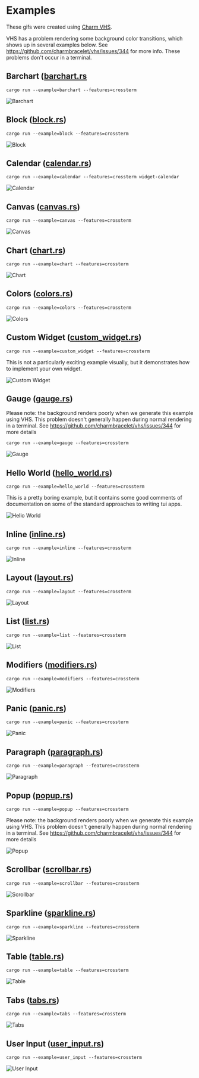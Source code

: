 # Examples

These gifs were created using [Charm VHS](https://github.com/charmbracelet/vhs).

VHS has a problem rendering some background color transitions, which shows up in several examples
below. See <https://github.com/charmbracelet/vhs/issues/344> for more info. These problems don't
occur in a terminal.

## Barchart ([barchart.rs](./barchart.rs)

```shell
cargo run --example=barchart --features=crossterm
```

![Barchart][barchart.gif]

## Block ([block.rs](./block.rs))

```shell
cargo run --example=block --features=crossterm
```

![Block][block.gif]

## Calendar ([calendar.rs](./calendar.rs))

```shell
cargo run --example=calendar --features=crossterm widget-calendar
```

![Calendar][calendar.gif]

## Canvas ([canvas.rs](./canvas.rs))

```shell
cargo run --example=canvas --features=crossterm
```

![Canvas][canvas.gif]

## Chart ([chart.rs](./chart.rs))

```shell
cargo run --example=chart --features=crossterm
```

![Chart][chart.gif]

## Colors ([colors.rs](./colors.rs))

```shell
cargo run --example=colors --features=crossterm
```

![Colors][colors.gif]

## Custom Widget ([custom_widget.rs](./custom_widget.rs))

```shell
cargo run --example=custom_widget --features=crossterm
```

This is not a particularly exciting example visually, but it demonstrates how to implement your own widget.

![Custom Widget][custom_widget.gif]

## Gauge ([gauge.rs](./gauge.rs))

Please note: the background renders poorly when we generate this example using VHS.
This problem doesn't generally happen during normal rendering in a terminal.
See <https://github.com/charmbracelet/vhs/issues/344> for more details

```shell
cargo run --example=gauge --features=crossterm
```

![Gauge][gauge.gif]

## Hello World ([hello_world.rs](./hello_world.rs))

```shell
cargo run --example=hello_world --features=crossterm
```

This is a pretty boring example, but it contains some good comments of documentation on some of the
standard approaches to writing tui apps.

![Hello World][hello_world.gif]

## Inline ([inline.rs](./inline.rs))

```shell
cargo run --example=inline --features=crossterm
```

![Inline][inline.gif]

## Layout ([layout.rs](./layout.rs))

```shell
cargo run --example=layout --features=crossterm
```

![Layout][layout.gif]

## List ([list.rs](./list.rs))

```shell
cargo run --example=list --features=crossterm
```

![List][list.gif]

## Modifiers ([modifiers.rs](./modifiers.rs))

```shell
cargo run --example=modifiers --features=crossterm
```

![Modifiers][modifiers.gif]

## Panic ([panic.rs](./panic.rs))

```shell
cargo run --example=panic --features=crossterm
```

![Panic][panic.gif]

## Paragraph ([paragraph.rs](./paragraph.rs))

```shell
cargo run --example=paragraph --features=crossterm
```

![Paragraph][paragraph.gif]

## Popup ([popup.rs](./popup.rs))

```shell
cargo run --example=popup --features=crossterm
```

Please note: the background renders poorly when we generate this example using VHS.
This problem doesn't generally happen during normal rendering in a terminal.
See <https://github.com/charmbracelet/vhs/issues/344> for more details

![Popup][popup.gif]

## Scrollbar ([scrollbar.rs](./scrollbar.rs))

```shell
cargo run --example=scrollbar --features=crossterm
```

![Scrollbar][scrollbar.gif]

## Sparkline ([sparkline.rs](./sparkline.rs))

```shell
cargo run --example=sparkline --features=crossterm
```

![Sparkline][sparkline.gif]

## Table ([table.rs](./table.rs))

```shell
cargo run --example=table --features=crossterm
```

![Table][table.gif]

## Tabs ([tabs.rs](./tabs.rs))

```shell
cargo run --example=tabs --features=crossterm
```

![Tabs][tabs.gif]

## User Input ([user_input.rs](./user_input.rs))

```shell
cargo run --example=user_input --features=crossterm
```

![User Input][user_input.gif]

<!--
links to images to make it easier to update in bulk
These are generated with `vhs publish examples/xxx.gif`

To update these examples in bulk:
```shell
# build to ensure that running the examples doesn't have to wait so long
cargo build --examples --features=crossterm,all-widgets
for i in examples/*.tape
do
    echo -n "[${i:s:examples/:::s:.tape:.gif:}]: "
    vhs $i --publish --quiet
    # may need to adjust this depending on if you see rate limiting from VHS
    sleep 1
done
```
-->
[barchart.gif]: https://vhs.charm.sh/vhs-6ioxdeRBVkVpyXcjIEVaJU.gif
[block.gif]: https://vhs.charm.sh/vhs-1TyeDa5GN7kewhNjKxJ4Br.gif
[calendar.gif]: https://vhs.charm.sh/vhs-1dBcpMSSP80WkBgm4lBhNo.gif
[canvas.gif]: https://vhs.charm.sh/vhs-4zeWEPF6bLEFSHuJrvaHlN.gif
[chart.gif]: https://vhs.charm.sh/vhs-zRzsE2AwRixQhcWMTAeF1.gif
[colors.gif]: https://vhs.charm.sh/vhs-2ZCqYbTbXAaASncUeWkt1z.gif
[custom_widget.gif]: https://vhs.charm.sh/vhs-32mW1TpkrovTcm79QXmBSu.gif
[gauge.gif]: https://vhs.charm.sh/vhs-2rvSeP5r4lRkGTzNCKpm9a.gif
[hello_world.gif]: https://vhs.charm.sh/vhs-3CKUwxFuQi8oKQMS5zkPfQ.gif
[inline.gif]: https://vhs.charm.sh/vhs-miRl1mosKFoJV7LjjvF4T.gif
[layout.gif]: https://vhs.charm.sh/vhs-5R8O3LQGQ5pQVWwlPVrdbQ.gif
[list.gif]: https://vhs.charm.sh/vhs-4goo9reeUM9r0nYb54R7SP.gif
[modifiers.gif]: https://vhs.charm.sh/vhs-2ovGBz5l3tfRGdZ7FCw0am.gif
[panic.gif]: https://vhs.charm.sh/vhs-HrvKCHV4yeN69fb1EadTH.gif
[paragraph.gif]: https://vhs.charm.sh/vhs-2qIPDi79DUmtmeNDEeHVEF.gif
[popup.gif]: https://vhs.charm.sh/vhs-2QnC682AUeNYNXcjNlKTyp.gif
[scrollbar.gif]: https://vhs.charm.sh/vhs-2p13MMFreW7Gwt1xIonIWu.gif
[sparkline.gif]: https://vhs.charm.sh/vhs-4t59Vxw5Za33Rtvt9QrftA.gif
[table.gif]: https://vhs.charm.sh/vhs-6IrGHgT385DqA6xnwGF9oD.gif
[tabs.gif]: https://vhs.charm.sh/vhs-61WkbfhyDk0kbkjncErdHT.gif
[user_input.gif]: https://vhs.charm.sh/vhs-4fxUgkpEWcVyBRXuyYKODY.gif
